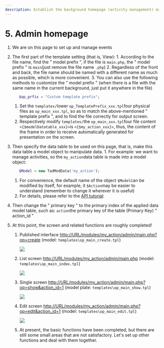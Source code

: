 ```yaml
---
description: Establish the background homepage (activity management) main.php
---
```


# 5. Admin homepage

1. We are on this page to set up and manage events
2. The first part of the template setting \(that is, View\): 1. According to the file name, find the " model prefix ", if the file is `main.php`, the " model prefix " is `main`\(just remove the file name `.php`\) 2. Regardless of the front and back, the file name should be named with a different name as much as possible, which is more convenient. 3. You can also use the following methods to customize the " model prefix " \(when there is a file with the same name in the current background, just put it anywhere in the file\)

   ```php
      $op_prfix = "Custom template prefix";
   ```

   1. Set the `templates/`lower `op_TemplatePrefix_xxx.tpl`four physical files as `op_main_xxx.tpl`, so as to match the above-mentioned " template prefix ", and to find the file correctly for output screen.
   2. Respectively modify `templates/`the `op_main_xxx.tpl`four file content `<{$modelDatatable_xxx}>`is `<{$my_action_xxx}>`, thus, the content of the frame in order to receive automatically generated for presentation on the screen.

3. Then specify the data table to be used on this page, that is, make this data table a model object to manipulate data. 1. For example: we want to manage activities, so the `my_action`data table is made into a model object:

   ```php
      $Model = new TadModData('my_action');
   ```

   1. For convenience, the default name of the object `$Model`can be modified by itself, for example, it `$Action`may be easier to understand \(remember to change it wherever it is useful\)
   2. For details, please refer to the [API tutorial](https://xoops.gitbook.io/jill-lazy-framework-api/3.tadmoddata-class/3.tadmoddata-class):  

4. Then change the " primary key " to the primary index of the applied data model table, such as: `action`the primary key of the table \(Primary Key\) " action\_id "
5. At this point, the screen and related functions are roughly completed!
   1. Published interface [http://URL/modules/my\_action/admin/main.php?op=create](http://URL/modules/my_action/admin/main.php?op=create) \(model: `templates\op_main_create.tpl`\) 

      ![](https://campus-xoops.tn.edu.tw/uploads/tad_book3/image/47/%E7%81%AB%E7%8B%90%E6%88%AA%E5%9B%BE_2020-05-28T00-27-21.373Z.png)
    
   2. List screen [http://URL/modules/my\_action/admin/main.php](http://URL/modules/my_action/admin/main.php) \(model: `templates\op_main_index.tpl`\) 

      ![](https://campus-xoops.tn.edu.tw/uploads/tad_book3/image/47/%E7%81%AB%E7%8B%90%E6%88%AA%E5%9B%BE_2020-05-28T08-09-29.750Z.png)

   3. Single screen [http://URL/modules/my\_action/admin/main.php?op=show&action\_id=1](http://URL/modules/my_action/admin/main.php?op=show&action_id=1) \(model plate: `templates\op_main_show.tpl`\) 

      ![](https://campus-xoops.tn.edu.tw/uploads/tad_book3/image/47/%E7%81%AB%E7%8B%90%E6%88%AA%E5%9B%BE_2020-05-28T00-41-56.490Z.png)

   4. Edit screen [http://URL/modules/my\_action/admin/main.php?op=edit&action\_id=1](http://URL/modules/my_action/admin/main.php?op=edit&action_id=1) \(model: `templates\op_main_edit.tpl`\) 

      ![](https://campus-xoops.tn.edu.tw/uploads/tad_book3/image/47/%E7%81%AB%E7%8B%90%E6%88%AA%E5%9B%BE_2020-05-28T00-44-28.429Z.png)

   5. At present, the basic functions have been completed, but there are still some small areas that are not satisfactory. Let's set up other functions and deal with them together.


